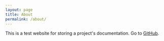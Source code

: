 ```yaml
---
layout: page
title: About
permalink: /about/
---
```


This is a test website for storing a project's documentation. Go to [GitHub](https://github.com/SuryaKodali2023/SuryaTestDocumentation.github.io).
